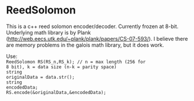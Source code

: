 # ReedSolomon
This is a c++ reed solomon encoder/decoder.  Currently frozen at 8-bit.  Underlying math library is by Plank (http://web.eecs.utk.edu/~plank/plank/papers/CS-07-593/).  I believe there are memory problems in the galois math library, but it does work.

Use:<br>
  <code>ReedSolomon RS(RS_n,RS_k); // n = max length (256 for 8 bit), k = data size (n-k = parity space)</code><br>
  <code>string originalData = data.str();</code><br>
  <code>string encodedData;</code><br>
  <code>RS.encode(&originalData,&encodedData);</code><br>
  
